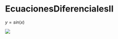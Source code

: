 # EcuacionesDiferencialesII

$y = sin(x)$

<img src="https://render.githubusercontent.com/render/math?math=e^{i \pi} = -1">
